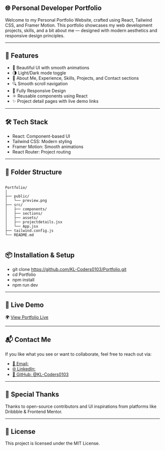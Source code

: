 
## 🌐 Personal Developer Portfolio
Welcome to my Personal Portfolio Website, crafted using React, Tailwind CSS, and Framer Motion. This portfolio showcases my web development projects, skills, and a bit about me — designed with modern aesthetics and responsive design principles.

---

## 🚀 Features

- 🎨 Beautiful UI with smooth animations
- 🌗 Light/Dark mode toggle
- 🧠 About Me, Experience, Skills, Projects, and Contact sections
- 🔍 Smooth scroll navigation
- 📱 Fully Responsive Design
- ⚛️ Reusable components using React
- ✨ Project detail pages with live demo links

---

## 🛠️ Tech Stack

- React:
    Component-based UI
- Tailwind CSS:
    Modern styling
- Framer Motion:
    Smooth animations
- React Router:
    Project routing

---

## 📁 Folder Structure

```

Portfolio/
│
├── public/
│   └── preview.png
├── src/
│   ├── components/
│   ├── sections/
│   ├── assets/
│   ├── projectdetails.jsx
│   └── App.jsx
├── tailwind.config.js
└── README.md


```
## 📦 Installation & Setup

- git clone https://github.com/KL-Coders0103/Portfolio.git
- cd Portfolio
- npm install
- npm run dev

---

## 🔗 Live Demo

🌍 [View Portfolio Live]()

---

## 📬 Contact Me

If you like what you see or want to collaborate, feel free to reach out via:

- [📧 Email:](lovesh.m.bodhani@gmail.com)
- [🌐 LinkedIn:](https://www.linkedin.com/in/lovesh-bodhani-7b69a6257/)
- [🐙 GitHub: @KL-Coders0103](https://github.com/KL-Coders0103)

---

## 🙏 Special Thanks
Thanks to open-source contributors and UI inspirations from platforms like Dribbble & Frontend Mentor.

---

## 📜 License
This project is licensed under the MIT License.

